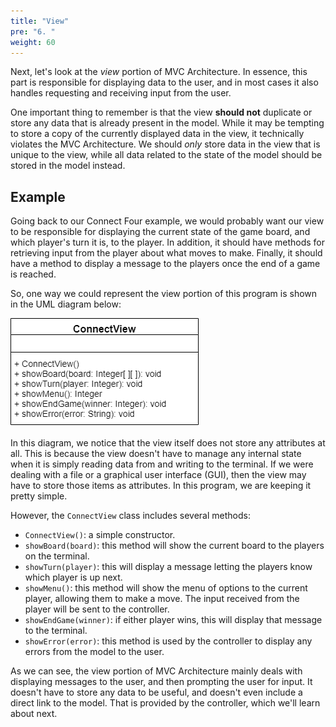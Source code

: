 ```yaml
---
title: "View"
pre: "6. "
weight: 60
---
```


Next, let's look at the _view_ portion of MVC Architecture. In essence, this part is responsible for displaying data to the user, and in most cases it also handles requesting and receiving input from the user. 

One important thing to remember is that the view **should not** duplicate or store any data that is already present in the model. While it may be tempting to store a copy of the currently displayed data in the view, it technically violates the MVC Architecture. We should _only_ store data in the view that is unique to the view, while all data related to the state of the model should be stored in the model instead.

## Example

Going back to our Connect Four example, we would probably want our view to be responsible for displaying the current state of the game board, and which player's turn it is, to the player. In addition, it should have methods for retrieving input from the player about what moves to make. Finally, it should have a method to display a message to the players once the end of a game is reached.

So, one way we could represent the view portion of this program is shown in the UML diagram below:

![Connect Four View UML Diagram](/images/14-mvc/13.5.viewuml.png)

In this diagram, we notice that the view itself does not store any attributes at all. This is because the view doesn't have to manage any internal state when it is simply reading data from and writing to the terminal. If we were dealing with a file or a graphical user interface (GUI), then the view may have to store those items as attributes. In this program, we are keeping it pretty simple.

However, the `ConnectView` class includes several methods:
* `ConnectView()`: a simple constructor.
* `showBoard(board)`: this method will show the current board to the players on the terminal.
* `showTurn(player)`: this will display a message letting the players know which player is up next.
* `showMenu()`: this method will show the menu of options to the current player, allowing them to make a move. The input received from the player will be sent to the controller. 
* `showEndGame(winner)`: if either player wins, this will display that message to the terminal.
* `showError(error)`: this method is used by the controller to display any errors from the model to the user.

As we can see, the view portion of MVC Architecture mainly deals with displaying messages to the user, and then prompting the user for input. It doesn't have to store any data to be useful, and doesn't even include a direct link to the model. That is provided by the controller, which we'll learn about next. 